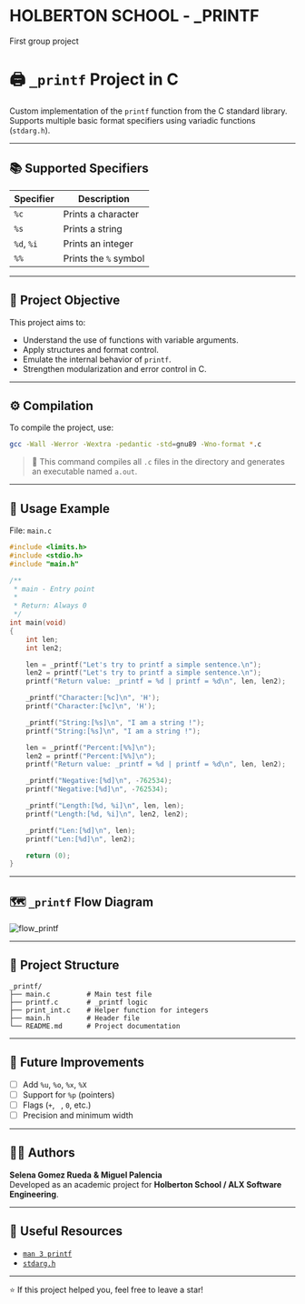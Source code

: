 # HOLBERTON SCHOOL - _PRINTF
First group project

# 🖨️ `_printf` Project in C

Custom implementation of the `printf` function from the C standard library.  
Supports multiple basic format specifiers using variadic functions (`stdarg.h`).

---

## 📚 Supported Specifiers

| Specifier | Description            |
|-----------|------------------------|
| `%c`      | Prints a character     |
| `%s`      | Prints a string        |
| `%d`, `%i`| Prints an integer      |
| `%%`      | Prints the `%` symbol  |

---

## 🧠 Project Objective

This project aims to:

- Understand the use of functions with variable arguments.
- Apply structures and format control.
- Emulate the internal behavior of `printf`.
- Strengthen modularization and error control in C.

---

## ⚙️ Compilation

To compile the project, use:

```bash
gcc -Wall -Werror -Wextra -pedantic -std=gnu89 -Wno-format *.c
```

> 📌 This command compiles all `.c` files in the directory and generates an executable named `a.out`.

---

## 🧪 Usage Example

File: `main.c`

```c
#include <limits.h>
#include <stdio.h>
#include "main.h"

/**
 * main - Entry point
 *
 * Return: Always 0
 */
int main(void)
{
    int len;
    int len2;

    len = _printf("Let's try to printf a simple sentence.\n");
    len2 = printf("Let's try to printf a simple sentence.\n");
    printf("Return value: _printf = %d | printf = %d\n", len, len2);

    _printf("Character:[%c]\n", 'H');
    printf("Character:[%c]\n", 'H');

    _printf("String:[%s]\n", "I am a string !");
    printf("String:[%s]\n", "I am a string !");

    len = _printf("Percent:[%%]\n");
    len2 = printf("Percent:[%%]\n");
    printf("Return value: _printf = %d | printf = %d\n", len, len2);

    _printf("Negative:[%d]\n", -762534);
    printf("Negative:[%d]\n", -762534);

    _printf("Length:[%d, %i]\n", len, len);
    printf("Length:[%d, %i]\n", len2, len2);

    _printf("Len:[%d]\n", len);
    printf("Len:[%d]\n", len2);

    return (0);
}
```

---

## 🗺️ `_printf` Flow Diagram

![flow_printf](https://github.com/user-attachments/assets/88ffe566-6d05-473f-8765-eed1aeb84fc1)


---

## 📁 Project Structure

```
_printf/
├── main.c         # Main test file
├── printf.c       # _printf logic
├── print_int.c    # Helper function for integers
├── main.h         # Header file
└── README.md      # Project documentation
```

---

## 📌 Future Improvements

- [ ] Add `%u`, `%o`, `%x`, `%X`
- [ ] Support for `%p` (pointers)
- [ ] Flags (`+`, ` `, `0`, etc.)
- [ ] Precision and minimum width

---

## 👩‍💻 Authors

**Selena Gomez Rueda**  **& Miguel Palencia**  
Developed as an academic project for **Holberton School / ALX Software Engineering**.

---

## 🔗 Useful Resources

- [`man 3 printf`](https://man7.org/linux/man-pages/man3/printf.3.html)
- [`stdarg.h`](https://en.cppreference.com/w/c/variadic)

---

⭐ If this project helped you, feel free to leave a star!
